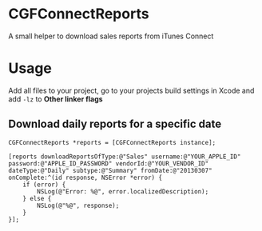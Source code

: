 CGFConnectReports
=================
A small helper to download sales reports from iTunes Connect

Usage
=================
Add all files to your project, go to your projects build settings in Xcode and add `-lz` to **Other linker flags**

## Download daily reports for a specific date
```objc
CGFConnectReports *reports = [CGFConnectReports instance];
    
[reports downloadReportsOfType:@"Sales" username:@"YOUR_APPLE_ID" password:@"APPLE_ID_PASSWORD" vendorId:@"YOUR_VENDOR_ID" dateType:@"Daily" subtype:@"Summary" fromDate:@"20130307" onComplete:^(id response, NSError *error) {
    if (error) {
        NSLog(@"Error: %@", error.localizedDescription);
    } else {
        NSLog(@"%@", response);
    }
}];
```